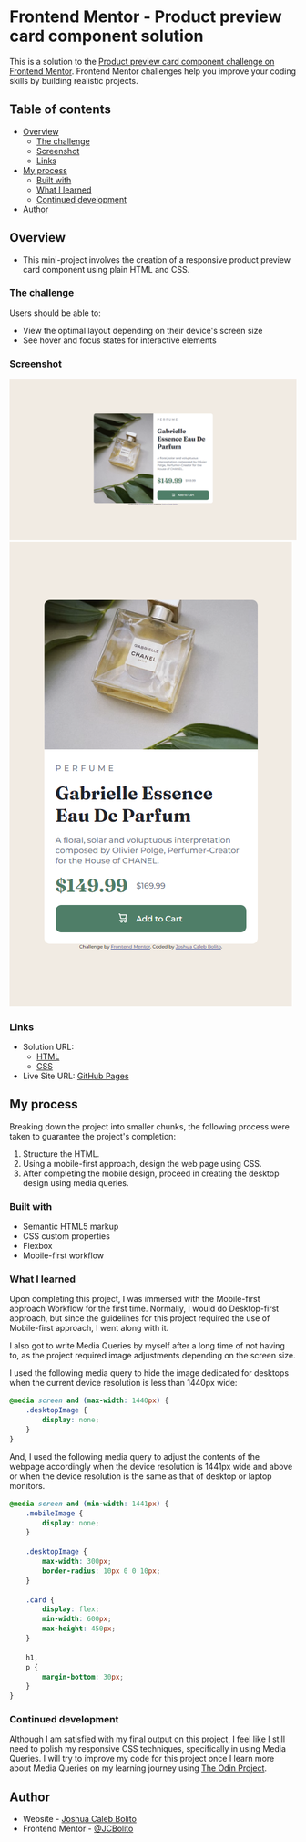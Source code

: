 # Frontend Mentor - Product preview card component solution

This is a solution to the [Product preview card component challenge on Frontend Mentor](https://www.frontendmentor.io/challenges/product-preview-card-component-GO7UmttRfa). Frontend Mentor challenges help you improve your coding skills by building realistic projects. 

## Table of contents

- [Overview](#overview)
  - [The challenge](#the-challenge)
  - [Screenshot](#screenshot)
  - [Links](#links)
- [My process](#my-process)
  - [Built with](#built-with)
  - [What I learned](#what-i-learned)
  - [Continued development](#continued-development)
- [Author](#author)


## Overview
- This mini-project involves the creation of a responsive product preview card component using plain HTML and CSS. 
### The challenge

Users should be able to:

- View the optimal layout depending on their device's screen size
- See hover and focus states for interactive elements

### Screenshot

![Desktop Interface](./screenshots/desktop-interface.png)
![Mobile Interface](./screenshots/mobile-interface.png)


### Links

- Solution URL: 
	- [HTML](https://github.com/JCBolito/product-preview-card-component-main/blob/main/index.html)
	- [CSS](https://github.com/JCBolito/product-preview-card-component-main/blob/main/style.css)
- Live Site URL: [GitHub Pages](https://jcbolito.github.io/product-preview-card-component-main/)

## My process
Breaking down the project into smaller chunks, the following process were taken to guarantee the project's completion:
1. Structure the HTML.
1. Using a mobile-first approach, design the web page using CSS.
1. After completing the mobile design, proceed in creating the desktop design using media queries.

### Built with

- Semantic HTML5 markup
- CSS custom properties
- Flexbox
- Mobile-first workflow


### What I learned

Upon completing this project, I was immersed with the Mobile-first approach Workflow for the first time. Normally, I would do Desktop-first approach, but since the guidelines for this project required the use of Mobile-first approach, I went along with it.  

I also got to write Media Queries by myself after a long time of not having to, as the project required image adjustments depending on the screen size.

I used the following media query to hide the image dedicated for desktops when the current device resolution is less than 1440px wide:

```css
@media screen and (max-width: 1440px) {
	.desktopImage {
		display: none;
	}
}
```

And, I used the following media query to adjust the contents of the webpage accordingly when the device resolution is 1441px wide and above or when the device resolution is the same as that of desktop or laptop monitors.

```css
@media screen and (min-width: 1441px) {
	.mobileImage {
		display: none;
	}

	.desktopImage {
		max-width: 300px;
		border-radius: 10px 0 0 10px;
	}

	.card {
		display: flex;
		min-width: 600px;
		max-height: 450px;
	}

	h1,
	p {
		margin-bottom: 30px;
	}
}
```

### Continued development

Although I am satisfied with my final output on this project, I feel like I still need to polish my responsive CSS techniques, specifically in using Media Queries. I will try to improve my code for this project once I learn more about Media Queries on my learning journey using [The Odin Project](https://www.theodinproject.com/).


## Author

- Website - [Joshua Caleb Bolito](https://github.com/JCBolito)
- Frontend Mentor - [@JCBolito](https://www.frontendmentor.io/profile/JCBolito)
